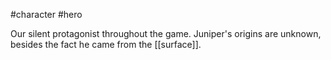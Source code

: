 #character #hero 

Our silent protagonist throughout the game. Juniper's origins are unknown, besides the fact he came from the [[surface]].